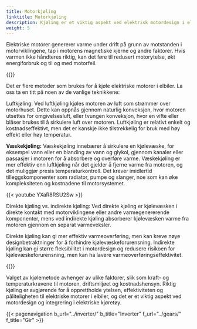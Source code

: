 ```yaml
---
title: Motorkjøling
linktitle: Motorkjøling
description: Kjøling er et viktig aspekt ved elektrisk motordesign i elektriske kjøretøy (EV) for å sikre optimal ytelse, effektivitet og pålitelighet.
weight: 5
---
```

<!-- markdownlint-disable MD033 -->

Elektriske motorer genererer varme under drift på grunn av motstanden i motorviklingene, tap i motorens magnetiske kjerne og andre faktorer. Hvis varmen ikke håndteres riktig, kan det føre til redusert motorytelse, økt energiforbruk og til og med motorfeil.

{{<evkxdisplayaddarticle />}}

Det er flere metoder som brukes for å kjøle elektriske motorer i elbiler. La oss ta en titt på noen av de vanlige teknikkene:

Luftkjøling: Ved luftkjøling kjøles motoren av luft som strømmer over motorhuset. Dette kan oppnås gjennom naturlig konveksjon, hvor motoren utsettes for omgivelsesluft, eller tvungen konveksjon, hvor en vifte eller blåser brukes til å sirkulere luft over motoren. Luftkjøling er relativt enkelt og kostnadseffektivt, men det er kanskje ikke tilstrekkelig for bruk med høy effekt eller høy temperatur.

**Væskekjøling:** Væskekjøling innebærer å sirkulere en kjølevæske, for eksempel vann eller en blanding av vann og glykol, gjennom kanaler eller passasjer i motoren for å absorbere og overføre varme. Væskekjøling er mer effektiv enn luftkjøling når det gjelder å fjerne varme fra motoren, og det muliggjør presis temperaturkontroll. Det krever imidlertid tilleggskomponenter som radiator, pumpe og slanger, noe som kan øke kompleksiteten og kostnadene til motorsystemet.

{{< youtube YXaR8RSU2Sw >}}

Direkte kjøling vs. indirekte kjøling: Ved direkte kjøling er kjølevæsken i direkte kontakt med motorviklingene eller andre varmegenererende komponenter, mens ved indirekte kjøling absorberer kjølevæsken varme fra motoren gjennom en separat varmeveksler.

Direkte kjøling kan gi mer effektiv varmeoverføring, men kan kreve nøye designbetraktninger for å forhindre kjølevæskeforurensning. Indirekte kjøling kan gi større fleksibilitet i motordesign og redusere risikoen for kjølevæskeforurensning, men kan ha lavere varmeoverføringseffektivitet.

{{<evkxdisplayaddarticle />}}

Valget av kjølemetode avhenger av ulike faktorer, slik som kraft- og temperaturkravene til motoren, driftsmiljøet og kostnadshensyn. Riktig kjøling er avgjørende for å opprettholde ytelsen, effektiviteten og påliteligheten til elektriske motorer i elbiler, og det er et viktig aspekt ved motordesign og integrering i elektriske kjøretøy.

{{< pagenavigation b_url="../inverter/" b_title="Inverter" f_url="../gears/" f_title="Gir" >}}